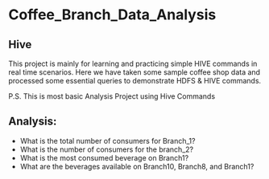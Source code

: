 # Coffee_Branch_Data_Analysis
## Hive

This project is mainly for learning and practicing simple HIVE commands in real time scenarios. Here we have taken some sample coffee shop data and processed some essential queries to demonstrate HDFS & HIVE commands.

P.S. This is most basic Analysis Project using Hive Commands 

## Analysis:
* What is the total number of consumers for Branch_1?
* What is the number of consumers for the branch_2?
* What is the most consumed beverage on Branch1?
* What are the beverages available on Branch10, Branch8, and Branch1?
